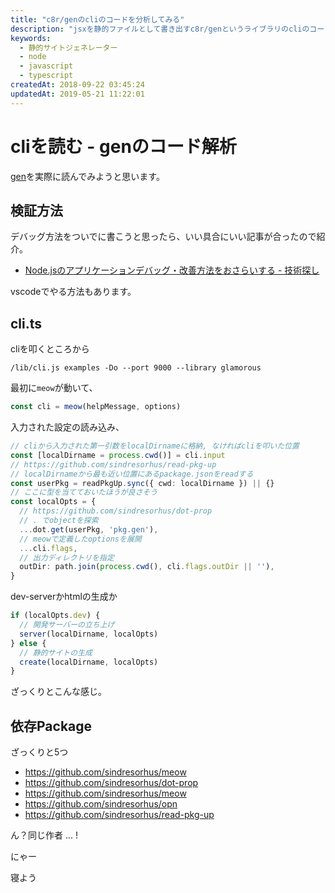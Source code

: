 ```yaml
---
title: "c8r/genのcliのコードを分析してみる"
description: "jsxを静的ファイルとして書き出すc8r/genというライブラリのcliのコードを解析する。"
keywords:
  - 静的サイトジェネレーター
  - node
  - javascript
  - typescript
createdAt: 2018-09-22 03:45:24
updatedAt: 2019-05-21 11:22:01
---
```


# cliを読む - genのコード解析

[gen](https://github.com/c8r/gen)を実際に読んでみようと思います。

<!--truncate-->

## 検証方法

デバッグ方法をついでに書こうと思ったら、いい具合にいい記事が合ったので紹介。

* [Node\.jsのアプリケーションデバッグ・改善方法をおさらいする \- 技術探し](https://blog.hiroppy.me/entry/nodejs-performance)

vscodeでやる方法もあります。

## cli.ts

cliを叩くところから

```
/lib/cli.js examples -Do --port 9000 --library glamorous
```

最初に`meow`が動いて、

```ts
const cli = meow(helpMessage, options)
```

入力された設定の読み込み、

```ts
// cliから入力された第一引数をlocalDirnameに格納, なければcliを叩いた位置
const [localDirname = process.cwd()] = cli.input
// https://github.com/sindresorhus/read-pkg-up
// localDirnameから最も近い位置にあるpackage.jsonをreadする
const userPkg = readPkgUp.sync({ cwd: localDirname }) || {} 
// ここに型を当てておいたほうが良さそう
const localOpts = {
  // https://github.com/sindresorhus/dot-prop
  // . でobjectを探索
  ...dot.get(userPkg, 'pkg.gen'),
  // meowで定義したoptionsを展開
  ...cli.flags,
  // 出力ディレクトリを指定
  outDir: path.join(process.cwd(), cli.flags.outDir || ''),
}
```

dev-serverかhtmlの生成か

```ts
if (localOpts.dev) {
  // 開発サーバーの立ち上げ
  server(localDirname, localOpts)
} else {
  // 静的サイトの生成
  create(localDirname, localOpts)
}
```

ざっくりとこんな感じ。

## 依存Package

ざっくりと5つ

* <https://github.com/sindresorhus/meow>
* <https://github.com/sindresorhus/dot-prop>
* <https://github.com/sindresorhus/meow>
* <https://github.com/sindresorhus/opn>
* <https://github.com/sindresorhus/read-pkg-up>


ん？同じ作者 ... !

にゃー

寝よう

